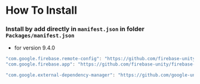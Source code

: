 # How To Install

### Install by add directly in `manifest.json` in folder `Packages/manifest.json`

+ for version 9.4.0
```csharp
"com.google.firebase.remote-config": "https://github.com/firebase-unity/firebase-remote-config.git?path=Assets/_Root#9.4.0",
"com.google.firebase.app": "https://github.com/firebase-unity/firebase-app.git?path=Assets/_Root#9.4.0",

"com.google.external-dependency-manager": "https://github.com/google-unity/external-dependency-manager.git?path=Assets/_Root#1.2.172",
```
